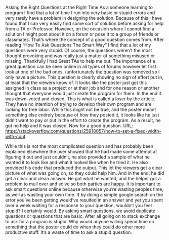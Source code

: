 Asking the Right Questions at the Right Time
	As a someone learning to program I find that a lot of time I run into very basic or stupid errors and very rarely have a problem in designing the solution. Because of this I have found that I can very easily find some sort of solution before asking for help from a TA or Professor. However, on the occasion where I cannot find a solution I might post about it on a forum or pose it to a group of friends or classmates. That’s where the concept of a good question comes from. After reading “How To Ask Questions The Smart Way” I find that a lot of my questions were very stupid. Of course, the questions weren’t the most thought provoking and was really just a matter of something misused or missing. Thankfully I had Great TAs to help me out. 
	The importance of a great question can be seen online in all types of forums however let first look at one of the bad ones. (unfortunately the question was removed so I only have a picture.
This question is clearly showing no sign of effort put in, at least that the viewers know of. It looks like the poster just got this assigned in class as a project or at their job and for one reason or another thought that everyone would just create the program for them. In the end it was down-voted and closed. This is what is called a loser by the article. They have no intention of trying to develop their own program and are looking for free labor. While this might not be true, and the poster meant something else entirely because of how they posted it, it looks like he just didn’t want to pay or put in the effort to create the program. As a result, he got no help and it was closed.
Now for a good question. URL: https://stackoverflow.com/questions/25918057/how-to-set-a-fixed-width-with-cout

While this is not the most complicated question and has probably been explained elsewhere the user showed that he had made some attempt at figuring it out and just couldn’t, he also provided a sample of what he wanted it to look like and what it looked like when he tried it. He also provided his code that produced the output. This let the viewers get a clear picture of what was going on, so they could help him. And in the end, he did get a clear and clean answer. He got what he wanted, and the helper got a problem to mull over and solve so both parties are happy.
It is important to ask smart questions online because otherwise you’re wasting peoples time, as well as wasting your own time. If by doing a simple google search on the error you’ve been getting would’ve resulted in an answer and yet you spent over a week waiting for a response to your question, wouldn’t you feel stupid? I certainly would. By asking smart questions, we avoid duplicate questions or questions that are basic. After all going on to stack exchange to ask for a program is stupid. Why would anyone willing spend time on something that the poster could do when they could do other more productive stuff. It’s a waste of time to ask a stupid question.
